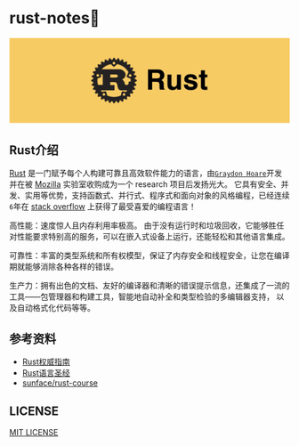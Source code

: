 # rust-notes🦀

<div align="center">
    <img src="./asserts/logo.png">
</div>

## Rust介绍 

[Rust](https://github.com/rust-lang/rust) 是一门赋予每个人构建可靠且高效软件能力的语言，由[`Graydon Hoare`](https://github.com/graydon)开发并在被 [Mozilla](https://github.com/mozilla) 实验室收购成为一个 research 项目后发扬光大。 它具有安全、并发、实用等优势，支持函数式、并行式、程序式和面向对象的风格编程，已经连续`6`年在 [stack overflow](https://stackoverflow.com/) 上获得了最受喜爱的编程语言！

高性能：速度惊人且内存利用率极高。 由于没有运行时和垃圾回收，它能够胜任对性能要求特别高的服务，可以在嵌入式设备上运行，还能轻松和其他语言集成。 

可靠性：丰富的类型系统和所有权模型，保证了内存安全和线程安全，让您在编译期就能够消除各种各样的错误。

生产力：拥有出色的文档、友好的编译器和清晰的错误提示信息，还集成了一流的工具——包管理器和构建工具，智能地自动补全和类型检验的多编辑器支持， 以及自动格式化代码等等。 

## 参考资料

* [Rust权威指南](https://www.bilibili.com/video/BV1hp4y1k7SV?spm_id_from=333.337.search-card.all.click)
* [Rust语言圣经](https://course.rs/into-rust.html)
* [sunface/rust-course](https://github.com/sunface/rust-course)

## LICENSE
[MIT LICENSE](./LICENSE)